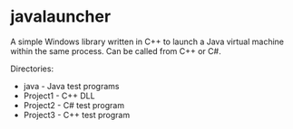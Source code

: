 # javalauncher
A simple Windows library written in C++ to launch a Java virtual machine within the same process.
Can be called from C++ or C#.

Directories:
* java - Java test programs
* Project1 - C++ DLL
* Project2 - C# test program
* Project3 - C++ test program
